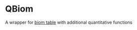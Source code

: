 # QBiom
A wrapper for [biom table](https://github.com/biocore/biom-format)  with additional quantitative functions
